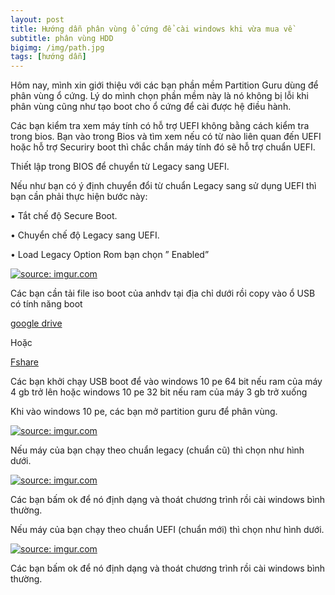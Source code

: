 ```yaml
---
layout: post
title: Hướng dẫn phân vùng ổ cứng để cài windows khi vừa mua về
subtitle: phân vùng HDD
bigimg: /img/path.jpg
tags: [hướng dẫn]
---
```


Hôm nay, mình xin giới thiệu với các bạn phần mềm Partition Guru dùng để phân vùng ổ cứng. Lý do mình chọn phần mềm này là nó không bị lỗi khi phân vùng cũng như tạo boot cho ổ cứng để cài được hệ điều hành.

Các bạn kiểm tra xem máy tính có hỗ trợ UEFI không bằng cách kiểm tra trong bios. Bạn vào trong Bios và tìm xem nếu có từ nào liên quan đến UEFI hoặc hỗ trợ Securiry boot thì chắc chắn máy tính đó sẽ  hỗ trợ chuẩn UEFI.

Thiết lập trong BIOS để chuyển từ Legacy sang UEFI.

Nếu như bạn có ý định chuyển đổi từ chuẩn Legacy sang sử dụng UEFI thì bạn cần phải thực hiện bước này:

•	Tắt chế độ Secure Boot.

•	Chuyển chế độ Legacy sang UEFI.

•	Load Legacy Option Rom bạn chọn ” Enabled”

<a href="https://imgur.com/Kab4HYV"><img src="https://i.imgur.com/Kab4HYV.jpg" title="source: imgur.com" /></a>

Các bạn cần tải file iso boot của anhdv tại địa chỉ dưới rồi copy vào ổ USB có tính năng boot

[google drive]( https://drive.google.com/file/d/1TqnbgluwyOWASVOi4Q9WALCkSC-5FYn2/view)

Hoặc

[Fshare](https://www.fshare.vn/file/BO8RVWM5IUIP)

Các bạn khởi chạy USB boot để vào windows 10 pe 64 bit nếu ram của máy 4 gb trở lên hoặc windows 10 pe 32 bit nếu ram của máy 3 gb trở xuống

Khi vào windows 10 pe, các bạn mở partition guru để phân vùng.

<a href="https://imgur.com/v0Pw9vw"><img src="https://i.imgur.com/v0Pw9vw.png" title="source: imgur.com" /></a>

Nếu máy của bạn chạy theo chuẩn legacy (chuẩn cũ) thì chọn như hình dưới.

<a href="https://imgur.com/rrNskLE"><img src="https://i.imgur.com/rrNskLE.png" title="source: imgur.com" /></a>

Các bạn bấm ok để nó định dạng và thoát chương trình rồi cài windows bình thường.

Nếu máy của bạn chạy theo chuẩn UEFI (chuẩn mới) thì chọn như hình dưới.

<a href="https://imgur.com/CTvRgr4"><img src="https://i.imgur.com/CTvRgr4.png" title="source: imgur.com" /></a>

Các bạn bấm ok để nó định dạng và thoát chương trình rồi cài windows bình thường.

<div id="fb-root"></div>
<script>(function(d, s, id) {
  var js, fjs = d.getElementsByTagName(s)[0];
  if (d.getElementById(id)) return;
  js = d.createElement(s); js.id = id;
  js.src = 'https://connect.facebook.net/vi_VN/sdk.js#xfbml=1&version=v2.12';
  fjs.parentNode.insertBefore(js, fjs);
}(document, 'script', 'facebook-jssdk'));</script>

<div class="fb-comments" data-href="https://github.com/tha1982/tha1982.github.io/edit/master/_posts/2018-04-19-hdd.md" data-numposts="5"></div>

